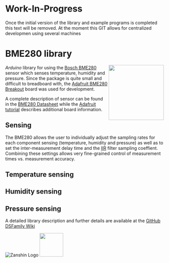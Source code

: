 # Work-In-Progress
Once the initial version of the library and example programs is completed this text will be removed. At the moment this GIT allows for centralized developmen using several machines

# BME280 library
<img src="https://github.com/SV-Zanshin/VCNL4010/blob/master/Images/BME280/sensors_pinout.jpg" width="175" align="right"/> *Arduino* library for using the [Bosch BME280](https://www.bosch-sensortec.com/bst/products/all_products/bme280) sensor which senses temperature, humidity and pressure. Since the package is quite small and difficult to breadboard with, the [Adafruit BME280 Breakout](https://www.adafruit.com/product/2652) board was used for development.

A complete description of sensor can be found in the [BME280 Datasheet](https://ae-bst.resource.bosch.com/media/_tech/media/datasheets/BST-BME280_DS001-11.pdf) while the [Adafruit tutorial](https://learn.adafruit.com/adafruit-bme280-humidity-barometric-pressure-temperature-sensor-breakout) describes additional board information.

## Sensing
The BME280 allows the user to individually adjust the sampling rates for each component sensing (temperature, humidity and pressure) as well as to set the inter-measurement delay time and the [IIR](https://en.wikipedia.org/wiki/Infinite_impulse_response) filter sampling coeffient. Combining these settings allows very fine-grained control of measurement times vs. measurement accuracy.

## Temperature sensing
## Humidity sensing
## Pressure sensing

A detailed library description and further details are available at the [GitHub DSFamily Wiki](https://github.com/SV-Zanshin/BME280/wiki)

![Zanshin Logo](https://www.sv-zanshin.com/r/images/site/gif/zanshinkanjitiny.gif) <img src="https://www.sv-zanshin.com/r/images/site/gif/zanshintext.gif" width="75"/>
